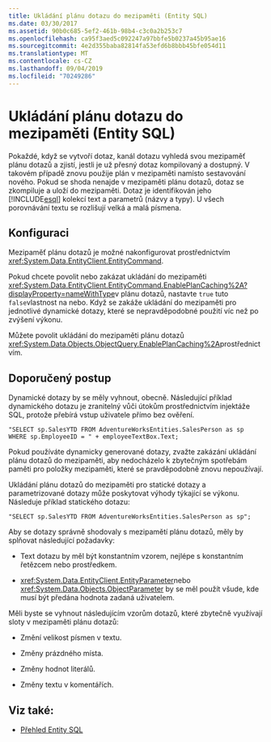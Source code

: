 ```yaml
---
title: Ukládání plánu dotazu do mezipaměti (Entity SQL)
ms.date: 03/30/2017
ms.assetid: 90b0c685-5ef2-461b-98b4-c3c0a2b253c7
ms.openlocfilehash: ca95f3aed5c092247a97bbfe5b0237a45b95ae16
ms.sourcegitcommit: 4e2d355baba82814fa53efd6b8bbb45bfe054d11
ms.translationtype: MT
ms.contentlocale: cs-CZ
ms.lasthandoff: 09/04/2019
ms.locfileid: "70249286"
---
```

# <a name="query-plan-caching-entity-sql"></a>Ukládání plánu dotazu do mezipaměti (Entity SQL)
Pokaždé, když se vytvoří dotaz, kanál dotazu vyhledá svou mezipaměť plánu dotazů a zjistí, jestli je už přesný dotaz kompilovaný a dostupný. V takovém případě znovu použije plán v mezipaměti namísto sestavování nového. Pokud se shoda nenajde v mezipaměti plánu dotazů, dotaz se zkompiluje a uloží do mezipaměti. Dotaz je identifikován jeho [!INCLUDE[esql](../../../../../../includes/esql-md.md)] kolekcí text a parametrů (názvy a typy). U všech porovnávání textu se rozlišují velká a malá písmena.  
  
## <a name="configuration"></a>Konfiguraci  
 Mezipaměť plánu dotazů je možné nakonfigurovat prostřednictvím <xref:System.Data.EntityClient.EntityCommand>.  
  
 Pokud chcete povolit nebo zakázat ukládání do mezipaměti <xref:System.Data.EntityClient.EntityCommand.EnablePlanCaching%2A?displayProperty=nameWithType>v plánu dotazů, nastavte `true` tuto `false`vlastnost na nebo. Když se zakáže ukládání do mezipaměti pro jednotlivé dynamické dotazy, které se nepravděpodobné použití víc než po zvýšení výkonu.  
  
 Můžete povolit ukládání do mezipaměti plánu dotazů <xref:System.Data.Objects.ObjectQuery.EnablePlanCaching%2A>prostřednictvím.  
  
## <a name="recommended-practice"></a>Doporučený postup  
 Dynamické dotazy by se měly vyhnout, obecně. Následující příklad dynamického dotazu je zranitelný vůči útokům prostřednictvím injektáže SQL, protože přebírá vstup uživatele přímo bez ověření.  
  
 `"SELECT sp.SalesYTD FROM AdventureWorksEntities.SalesPerson as sp WHERE sp.EmployeeID = " + employeeTextBox.Text;`  
  
 Pokud používáte dynamicky generované dotazy, zvažte zakázání ukládání plánu dotazů do mezipaměti, aby nedocházelo k zbytečným spotřebám paměti pro položky mezipaměti, které se pravděpodobně znovu nepoužívají.  
  
 Ukládání plánu dotazů do mezipaměti pro statické dotazy a parametrizované dotazy může poskytovat výhody týkající se výkonu. Následuje příklad statického dotazu:  
  
```  
"SELECT sp.SalesYTD FROM AdventureWorksEntities.SalesPerson as sp";  
```  
  
 Aby se dotazy správně shodovaly s mezipamětí plánu dotazů, měly by splňovat následující požadavky:  
  
- Text dotazu by měl být konstantním vzorem, nejlépe s konstantním řetězcem nebo prostředkem.  
  
- <xref:System.Data.EntityClient.EntityParameter>nebo <xref:System.Data.Objects.ObjectParameter> by se měl použít všude, kde musí být předána hodnota zadaná uživatelem.  
  
 Měli byste se vyhnout následujícím vzorům dotazů, které zbytečně využívají sloty v mezipaměti plánu dotazů:  
  
- Změní velikost písmen v textu.  
  
- Změny prázdného místa.  
  
- Změny hodnot literálů.  
  
- Změny textu v komentářích.  
  
## <a name="see-also"></a>Viz také:

- [Přehled Entity SQL](entity-sql-overview.md)
